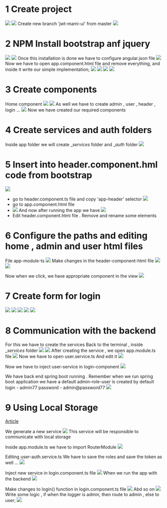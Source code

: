 
# 1 Create project 
![](img/new-angular-project.png)
![](img/new-angular-project2.png)
Create new branch  'jwt-mami-ui' from master 
![](img/new-branch-jwt-ui.png)

# 2 NPM Install bootstrap anf jquery
![](img/install-bootstrap-jquery-1.png)
![](img/install-bootstrap-jquery-2.png)
Once this installation is done we have to configure angular.json file
![](img/add-config-angular-json-file.png)
Now we have to open app.component.html file and remove everything,
and inside it write our simple implementation;
![](img/app-component-html-1.png)
![](img/app-component-html-2.png)
![](img/ng-serve.png)
![](img/app-running.png)

# 3 Create components
Home component
![](img/ng-g-c-home-1.png)
![](img/ng-g-c-home-2.png)
As well we have to create admin , user , header , login ...
![](img/created-components.png)
Now we have created our required components 

# 4 Create services and auth folders

Inside app folder we will create __services_ folder
and __auth_ folder 
![](img/services-and-auth-new-folders.png)

# 5 Insert into header.component.hml code from bootstrap
![](img/nav-bar-from-bootstarp.png)
- go to header.component.ts file and copy 'app-header' selector
![](img/header-component-ts-file.png)
- go to app.component.html file
- ![](img/app-component-html-file.png)
And now after running the app we have 
![](img/app-running-nav-bar.png)
- Edit header.component.html file . Remove and rename some elements

# 6 Configure the paths  and editing home , admin and user html files
File app-module-ts
![](img/app-module-ts.png)
Make changes in the header-component-html file
![](img/header-component-html-1.png)
![](img/header-component-html-2.png)

Now when we click, we have appropriate component in the view 
![](img/user-works.png)

# 7 Create form for login 
![](img/login-component-html.png)
![](img/app-module-ts-2.png)
![](img/login-component-ts.png)
![](img/login-component-ts-2.png)
![](img/form-submitted-1.png)

# 8 Communication with the backend
For this we have to create the services
Back to the terminal , inside __services_ folder
![](img/create-services-user.png)
![](img/create-services-user-2.png)
After creating the service , we open app.module.ts file
![](img/app-module-ts-import-http.png)
Now we have to open user.service.ts
And edit it
![](img/user-service-ts.png)

Now we have to inject user-service in login-component
![](img/inject-user-service-login-comp.png)

We have back end spring boot running . 
Remember when we run spring boot application we have 
a default admin-role-user is created by default 
login  - admin77
password - admin@password77
![](img/response-from-ui-1.png)

# 9 Using Local Storage
[Article](https://blog.jscrambler.com/working-with-angular-local-storage)

We generate a new service 
![](img/generate-user-auth-service.png)
This service will be responsible to communicate
with local storage

Inside app.module.ts we have to import RouterModule
![](img/app-module-import-router-module.png)

Editing user-auth.service.ts 
We have to save the roles and save the token as well ...
![](img/user-auth-service.ts.png)

Inject new service in login.component.ts file
![](img/login-component-ts-inject-user-auth.png)
When we run the app with the backend
![](img/running-app-1.png)

Make changes to login() function in login.component.ts file
![](img/running-app-2.png)
Abd so on 
![](img/running-app-3.png)
Write some logic , if when the logger is admin, then 
route to admin , else to user;
![](img/login-component-ts-1.png)


